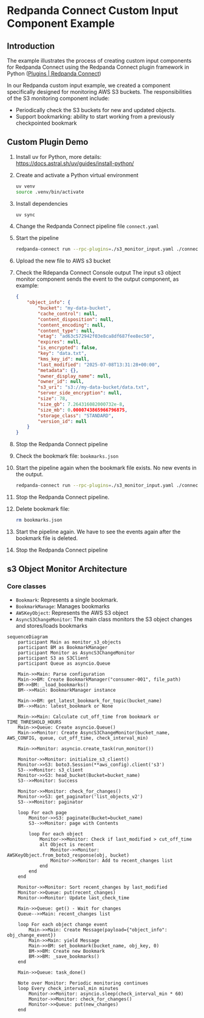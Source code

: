 # Redpanda Connect Custom Input Component Example

## Introduction

The example illustrates the process of creating custom input components for Redpanda Connect using the Redpanda Connect plugin framework in Python ([Plugins | Redpanda Connect](https://docs.redpanda.com/redpanda-connect/plugins/about/))

In our Redpanda custom input example, we created a component specifically designed for monitoring AWS S3 buckets. The responsibilities of the S3 monitoring component include:

- Periodically check the S3 buckets for new and updated objects.
- Support bookmarking: ability to start working from a previously checkpointed bookmark

## Custom Plugin Demo

1. Install uv for Python, more details: https://docs.astral.sh/uv/guides/install-python/ 
2. Create and activate a Python virtual environment

    ```bash
    uv venv
    source .venv/bin/activate
    ```

3. Install dependencies

    ```bash
    uv sync
    ```

4. Change the Redpanda Connect pipeline file `connect.yaml`
5. Start the pipeline

    ```bash
    redpanda-connect run --rpc-plugins=./s3_monitor_input.yaml ./connect.yaml
    ```

6. Upload the new file to AWS s3 bucket
7. Check the Rdepanda Connect Console output
The input s3 object monitor component sends the event to the output component, as example:

    ```json
    {
        "object_info": {
            "bucket": "my-data-bucket",
            "cache_control": null,
            "content_disposition": null,
            "content_encoding": null,
            "content_type": null,
            "etag": "ad63c572942f03e8ca8df687fee8ec50",
            "expires": null,
            "is_encrypted": false,
            "key": "data.txt",
            "kms_key_id": null,
            "last_modified": "2025-07-08T13:31:28+00:00",
            "metadata": {},
            "owner_display_name": null,
            "owner_id": null,
            "s3_uri": "s3://my-data-bucket/data.txt",
            "server_side_encryption": null,
            "size": 78,
            "size_gb": 7.264316082000732e-8,
            "size_mb": 0.0000743865966796875,
            "storage_class": "STANDARD",
            "version_id": null
        }
    }
    ```

8. Stop the Redpanda Connect pipeline

9. Check the bookmark file: `bookmarks.json`

10. Start the pipeline again when the bookmark file exists. No new events in the output.

    ```bash
    redpanda-connect run --rpc-plugins=./s3_monitor_input.yaml ./connect.yaml
    ```

11. Stop the Redpanda Connect pipeline.

12. Delete bookmark file:

    ```bash
    rm bookmarks.json
    ```

13. Start the pipeline again. We have to see the events again after the bookmark file is deleted.

14. Stop the Redpanda Connect pipeline

## s3 Object Monitor Architecture

### Core classes

- `Bookmark`: Represents a single bookmark.
- `BookmarkManage`: Manages bookmarks
- `AWSKeyObject`: Represents the AWS S3 object 
- `AsyncS3ChangeMonitor`: The main class monitors the S3 object changes and stores/loads bookmarks

```mermaid
sequenceDiagram
    participant Main as monitor_s3_objects
    participant BM as BookmarkManager
    participant Monitor as AsyncS3ChangeMonitor
    participant S3 as S3Client
    participant Queue as asyncio.Queue
    
    Main->>Main: Parse configuration
    Main->>BM: Create BookmarkManager("consumer-001", file_path)
    BM->>BM: _load_bookmarks()
    BM-->>Main: BookmarkManager instance
    
    Main->>BM: get_latest_bookmark_for_topic(bucket_name)
    BM-->>Main: latest_bookmark or None
    
    Main->>Main: Calculate cut_off_time from bookmark or TIME_THRESHOLD_HOURS
    Main->>Queue: Create asyncio.Queue()
    Main->>Monitor: Create AsyncS3ChangeMonitor(bucket_name, AWS_CONFIG, queue, cut_off_time, check_interval_min)
    
    Main->>Monitor: asyncio.create_task(run_monitor())
    
    Monitor->>Monitor: initialize_s3_client()
    Monitor->>S3: boto3.Session(**aws_config).client('s3')
    S3-->>Monitor: s3_client
    Monitor->>S3: head_bucket(Bucket=bucket_name)
    S3-->>Monitor: Success
    
    Monitor->>Monitor: check_for_changes()
    Monitor->>S3: get_paginator('list_objects_v2')
    S3-->>Monitor: paginator
    
    loop For each page
        Monitor->>S3: paginate(Bucket=bucket_name)
        S3-->>Monitor: page with Contents
        
        loop For each object
            Monitor->>Monitor: Check if last_modified > cut_off_time
            alt Object is recent
                Monitor->>Monitor: AWSKeyObject.from_boto3_response(obj, bucket)
                Monitor->>Monitor: Add to recent_changes list
            end
        end
    end
    
    Monitor->>Monitor: Sort recent_changes by last_modified
    Monitor->>Queue: put(recent_changes)
    Monitor->>Monitor: Update last_check_time
    
    Main->>Queue: get() - Wait for changes
    Queue-->>Main: recent_changes list
    
    loop For each object change event
        Main->>Main: Create Message(payload={"object_info": obj_change_event})
        Main->>Main: yield Message
        Main->>BM: set_bookmark(bucket_name, obj_key, 0)
        BM->>BM: Create new Bookmark
        BM->>BM: _save_bookmarks()
    end
    
    Main->>Queue: task_done()
    
    Note over Monitor: Periodic monitoring continues
    loop Every check_interval_min minutes
        Monitor->>Monitor: asyncio.sleep(check_interval_min * 60)
        Monitor->>Monitor: check_for_changes()
        Monitor->>Queue: put(new_changes)
    end
```